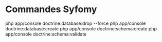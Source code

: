 Commandes Syfomy 
========================

php app/console doctrine:database:drop  --force
php app/console doctrine:database:create
php app/console doctrine:schema:create
php app/console doctrine:schema:validate


